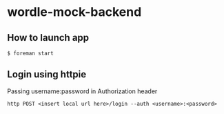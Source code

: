 # wordle-mock-backend

## How to launch app

```
$ foreman start
```

## Login using httpie

Passing username:password in Authorization header

```
http POST <insert local url here>/login --auth <username>:<password>
```
